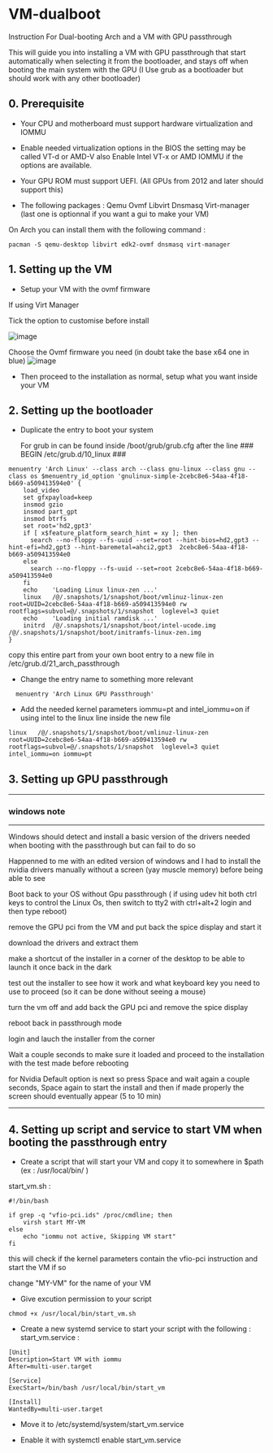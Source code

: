 # VM-dualboot
Instruction For Dual-booting Arch and a VM with GPU passthrough

This will guide you into installing a VM with GPU passthrough that start automatically when selecting it from the bootloader, and stays off when booting the main system with the GPU
(I Use grub as a bootloader but should work with any other bootloader)


## 0. Prerequisite
- Your CPU and motherboard must support hardware virtualization and IOMMU 

- Enable needed virtualization options in the BIOS the setting may be called VT-d or AMD-V also Enable Intel VT-x or AMD IOMMU if the options are available.

- Your GPU ROM must support UEFI. (All GPUs from 2012 and later should support this)

- The following packages : Qemu Ovmf Libvirt Dnsmasq Virt-manager (last one is optionnal if you want a gui to make your VM)

On Arch you can install them with the following command :
```
pacman -S qemu-desktop libvirt edk2-ovmf dnsmasq virt-manager
```

## 1. Setting up the VM

- Setup your VM with the ovmf firmware

If using Virt Manager

Tick the option to customise before install

![image](https://github.com/K-arch27/VM-dualboot/assets/98610690/4a52f965-2dbe-4b89-b750-47a677ed6e2d)

Choose the Ovmf firmware you need (in doubt take the base x64 one in blue)
![image](https://github.com/K-arch27/VM-dualboot/assets/98610690/1a5d397b-181c-4db7-b2f1-4886a258bfa6)

- Then proceed to the installation as normal, setup what you want inside your VM



## 2. Setting up the bootloader

- Duplicate the entry to boot your system

  For grub in can be found inside /boot/grub/grub.cfg after the line ### BEGIN /etc/grub.d/10_linux ###
  
```
menuentry 'Arch Linux' --class arch --class gnu-linux --class gnu --class os $menuentry_id_option 'gnulinux-simple-2cebc8e6-54aa-4f18-b669-a509413594e0' {
	load_video
	set gfxpayload=keep
	insmod gzio
	insmod part_gpt
	insmod btrfs
	set root='hd2,gpt3'
	if [ x$feature_platform_search_hint = xy ]; then
	  search --no-floppy --fs-uuid --set=root --hint-bios=hd2,gpt3 --hint-efi=hd2,gpt3 --hint-baremetal=ahci2,gpt3  2cebc8e6-54aa-4f18-b669-a509413594e0
	else
	  search --no-floppy --fs-uuid --set=root 2cebc8e6-54aa-4f18-b669-a509413594e0
	fi
	echo	'Loading Linux linux-zen ...'
	linux	/@/.snapshots/1/snapshot/boot/vmlinuz-linux-zen root=UUID=2cebc8e6-54aa-4f18-b669-a509413594e0 rw rootflags=subvol=@/.snapshots/1/snapshot  loglevel=3 quiet
	echo	'Loading initial ramdisk ...'
	initrd	/@/.snapshots/1/snapshot/boot/intel-ucode.img /@/.snapshots/1/snapshot/boot/initramfs-linux-zen.img
}
```
copy this entire part from your own boot entry to a new file in /etc/grub.d/21_arch_passthrough

- Change the entry name to something more relevant
```
  menuentry 'Arch Linux GPU Passthrough' 
```

- Add the needed kernel parameters iommu=pt and intel_iommu=on if using intel to the linux line inside the new file

```
linux	/@/.snapshots/1/snapshot/boot/vmlinuz-linux-zen root=UUID=2cebc8e6-54aa-4f18-b669-a509413594e0 rw rootflags=subvol=@/.snapshots/1/snapshot  loglevel=3 quiet intel_iommu=on iommu=pt
```

## 3. Setting up GPU passthrough


---
### windows note
---

Windows should detect and install a basic version of the drivers needed when booting with the passthrough but can fail to do so

Happenned to me with an edited version of windows and I had to install the nvidia drivers manually without a screen (yay muscle memory) before being able to see

Boot back to your OS without Gpu passthrough ( if using udev hit both ctrl keys to control the Linux Os, then switch to tty2 with ctrl+alt+2 login and then type reboot)

remove the GPU pci from the VM and put back the spice display and start it 

download the drivers and extract them 

make a shortcut of the installer in a corner of the desktop to be able to launch it once back in the dark

test out the installer to see how it work and what keyboard key you need to use to proceed (so it can be done without seeing a mouse)

turn the vm off and add back the GPU pci and remove the spice display

reboot back in passthrough mode

login and lauch the installer from the corner

Wait a couple seconds to make sure it loaded and proceed to the installation with the test made before rebooting

for Nvidia Default option is next so press Space and wait again a couple seconds, Space again to start the install and then if made properly the screen should eventually appear (5 to 10 min) 

---

## 4. Setting up script and service to start VM when booting the passthrough entry

- Create a script that will start your VM and copy it to somewhere in $path (ex : /usr/local/bin/ )

start_vm.sh :
```
#!/bin/bash

if grep -q "vfio-pci.ids" /proc/cmdline; then
    virsh start MY-VM
else
    echo "iommu not active, Skipping VM start"
fi
```
this will check if the kernel parameters contain the vfio-pci instruction and start the VM if so

change "MY-VM" for the name of your VM

- Give excution permission to your script

```
chmod +x /usr/local/bin/start_vm.sh
```

- Create a new systemd service to start your script with the following :
start_vm.service :

```
[Unit]
Description=Start VM with iommu
After=multi-user.target

[Service]
ExecStart=/bin/bash /usr/local/bin/start_vm

[Install]
WantedBy=multi-user.target
```

- Move it to /etc/systemd/system/start_vm.service

- Enable it with systemctl enable start_vm.service
